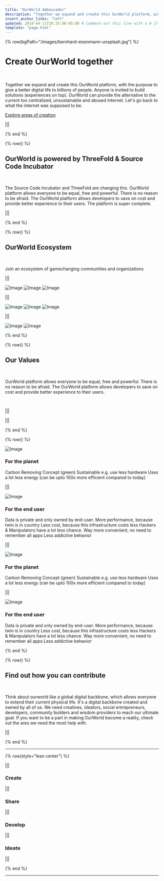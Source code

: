 ```yaml
---
title: "OurWorld Ambassador"
description: "Together we expand and create this OurWorld platform, with the purpose to give a better digital life to billions of people. Anyone is invited to build solutions and we need help reaching out to people and spreading the vision of a better digital world."
insert_anchor_links: "left"
updated: 2019-04-11T20:33:00-05:00 # Comment-out this line with a # if content is unchanged
template: "page.html"
---
```


{% row(bgPath="/images/bernhard-eisenmann-unsplash.jpg") %}

# Create OurWorld together

<br>

Together we expand and create this OurWorld platform, with the purpose to give a better digital life to billions of people. Anyone is invited to build solutions (experiences on top). OurWorld can provide the alternative to the current too centralized, unsustainable and abused internet. Let's go back to what the internet was supposed to be.

[Explore areas of creation](https://)

|||

{% end %}

{% row() %}

## OurWorld is powered by ThreeFold & Source Code Incubator

<br>

The Source Code Incubator and ThreeFold are changing this. OurWorld platform allows everyone to be equal, free and powerful. There is no reason to be afraid. The OurWorld platform allows developers to save on cost and provide better experience to their users. The platform is super complete.

|||

{% end %}

{% row() %}

## OurWorld Ecosystem

<br>

Join an ecosystem of gamechanging communities and organizations

|||

![Image](/images/tf_logo.png)
![Image](/images/tf_logo.png)
![Image](/images/tf_logo.png)

|||

![Image](/images/tf_logo.png)
![Image](/images/tf_logo.png)
![Image](/images/tf_logo.png)

|||

![Image](/images/tf_logo.png)
![Image](/images/tf_logo.png)

{% end %}

{% row() %}

## Our Values

<br>

OurWorld platform allows everyone to be equal, free and powerful. There is no reason to be afraid. The OurWorld platform allows developers to save on cost and provide better experience to their users.

<br>

|||

|||

{% end %}

{% row() %}

![Image](/images/tf_icon.png#small)

### For the planet

Carbon Removing Concept (green)
Sustainable e.g. use less hardware
Uses a lot less energy (can be upto 100x more efficient compared to today)

|||

![Image](/images/tf_icon.png#small)

### For the end user

Data is private and only owned by end-user.
More performance, because twin is in country
Less cost, because this infrastructure costs less
Hackers & Manipulators have a lot less chance.
Way more convenient, no need to remember all apps
Less addictive behavior

|||

![Image](/images/tf_icon.png#small)

### For the planet

Carbon Removing Concept (green)
Sustainable e.g. use less hardware
Uses a lot less energy (can be upto 100x more efficient compared to today)

|||

![Image](/images/tf_icon.png#small)

### For the end user

Data is private and only owned by end-user.
More performance, because twin is in country
Less cost, because this infrastructure costs less
Hackers & Manipulators have a lot less chance.
Way more convenient, no need to remember all apps
Less addictive behavior

{% end %}

{% row() %}

## Find out how you can contribute

<br>

Think about ourworld like a global digital backbone, which allows everyone to extend their current physical life. It's a digital backbone created and owned by all of us. We need creatives, ideators, social entrepreneurs, developers, community builders and wisdom providers to reach our ultimate goal. If you want to be a part in making OurWorld become a reality, check out the ares we need the most help with.

|||

{% end %}

---

{% row(style="lean center") %}

|||

### Create

|||

### Share

|||

### Develop

|||

### Ideate

|||

{% end %}

---
